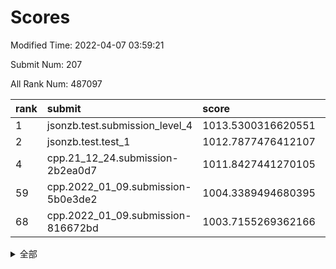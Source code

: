 # Scores

Modified Time: 2022-04-07 03:59:21

Submit Num: 207

All Rank Num: 487097

| rank |               submit               |       score        |       sigma        | pk_num |
| :--- | :--------------------------------- | :----------------- | :----------------- | :----- |
| 1    | jsonzb.test.submission_level_4     | 1013.5300316620551 | 0.7925460346673693 | 9414   |
| 2    | jsonzb.test.test_1                 | 1012.7877476412107 | 0.8028171246949553 | 9416   |
| 4    | cpp.21_12_24.submission-2b2ea0d7   | 1011.8427441270105 | 0.8135612455354898 | 9412   |
| 59   | cpp.2022_01_09.submission-5b0e3de2 | 1004.3389494680395 | 0.7237709177664431 | 9413   |
| 68   | cpp.2022_01_09.submission-816672bd | 1003.7155269362166 | 0.7044382659210411 | 9412   |


<details>
<summary>全部</summary>

| rank |                 submit                 |       score        |       sigma        | pk_num |
| :--- | :------------------------------------- | :----------------- | :----------------- | :----- |
| 1    | jsonzb.test.submission_level_4         | 1013.5300316620551 | 0.7925460346673693 | 9414   |
| 2    | jsonzb.test.test_1                     | 1012.7877476412107 | 0.8028171246949553 | 9416   |
| 3    | gobigger.level_3.submission_level_3_39 | 1011.8779797998421 | 0.7715768312742588 | 9411   |
| 4    | cpp.21_12_24.submission-2b2ea0d7       | 1011.8427441270105 | 0.8135612455354898 | 9412   |
| 5    | gobigger.level_3.submission_level_3_8  | 1011.1684992500019 | 0.7668674793351563 | 9409   |
| 6    | gobigger.level_3.submission_level_3_37 | 1011.1374655895127 | 0.760122133849307  | 9412   |
| 7    | gobigger.level_3.submission_level_3_25 | 1010.8932928056777 | 0.7695178458162204 | 9411   |
| 8    | gobigger.level_3.submission_level_3_30 | 1010.8794752989163 | 0.7602809258243305 | 9416   |
| 9    | gobigger.level_3.submission_level_3_44 | 1010.8337502409925 | 0.7677395256167187 | 9418   |
| 10   | gobigger.level_3.submission_level_3_12 | 1010.8065720542621 | 0.7836691918705253 | 9411   |
| 11   | gobigger.level_3.submission_level_3_23 | 1010.7647338341419 | 0.7552788068341852 | 9414   |
| 12   | gobigger.level_3.submission_level_3_47 | 1010.6539114437127 | 0.7836779969295327 | 9410   |
| 13   | gobigger.level_3.submission_level_3_18 | 1010.6043668406704 | 0.7431709433870642 | 9414   |
| 14   | gobigger.level_3.submission_level_3_36 | 1010.5973600077772 | 0.7428160822344365 | 9412   |
| 15   | gobigger.level_3.submission_level_3_22 | 1010.4771289457033 | 0.7407876508629623 | 9408   |
| 16   | gobigger.level_3.submission_level_3_24 | 1010.4493174212117 | 0.7463432533324872 | 9412   |
| 17   | gobigger.level_3.submission_level_3_1  | 1010.3262592155374 | 0.7590627282696633 | 9415   |
| 18   | gobigger.level_3.submission_level_3_7  | 1010.3225562078457 | 0.7795493300789961 | 9413   |
| 19   | gobigger.level_3.submission_level_3_26 | 1010.3105168814337 | 0.7806998966337295 | 9413   |
| 20   | gobigger.level_3.submission_level_3_17 | 1010.2911300166064 | 0.7560181833005082 | 9413   |
| 21   | gobigger.level_3.submission_level_3_32 | 1010.2095931035545 | 0.7671540715106722 | 9411   |
| 22   | gobigger.level_3.submission_level_3_4  | 1010.1583548824381 | 0.7372604309244828 | 9410   |
| 23   | gobigger.level_3.submission_level_3_38 | 1010.1573680953983 | 0.7600973021139956 | 9409   |
| 24   | gobigger.level_3.submission_level_3_9  | 1010.0815526239134 | 0.7623703138349467 | 9410   |
| 25   | gobigger.level_3.submission_level_3_15 | 1010.0747218224175 | 0.7601988947720434 | 9414   |
| 26   | gobigger.level_3.submission_level_3_43 | 1010.0209194142791 | 0.7751522882953654 | 9414   |
| 27   | gobigger.level_3.submission_level_3_5  | 1010.0203870542786 | 0.7703349654275181 | 9420   |
| 28   | gobigger.level_3.submission_level_3_2  | 1010.0052309667211 | 0.7393481159046651 | 9412   |
| 29   | gobigger.level_3.submission_level_3_48 | 1009.9169588763634 | 0.7504908563647283 | 9416   |
| 30   | gobigger.level_3.submission_level_3_19 | 1009.8913632961388 | 0.7634390775338814 | 9411   |
| 31   | gobigger.level_3.submission_level_3_29 | 1009.8836414905061 | 0.7766267885641662 | 9416   |
| 32   | gobigger.level_3.submission_level_3_42 | 1009.835992148086  | 0.7429750377479755 | 9412   |
| 33   | gobigger.level_3.submission_level_3_46 | 1009.7915755717851 | 0.7538325335738089 | 9409   |
| 34   | gobigger.level_3.submission_level_3_35 | 1009.745857165116  | 0.744958990403471  | 9408   |
| 35   | gobigger.level_3.submission_level_3_11 | 1009.6979070413208 | 0.7627481125569645 | 9414   |
| 36   | gobigger.level_3.submission_level_3_3  | 1009.601524194217  | 0.7423949806271272 | 9412   |
| 37   | gobigger.level_3.submission_level_3_6  | 1009.5936621586493 | 0.7622878402135813 | 9410   |
| 38   | gobigger.level_3.submission_level_3_40 | 1009.5873997403428 | 0.7516609757642129 | 9413   |
| 39   | gobigger.level_3.submission_level_3_10 | 1009.5661723078442 | 0.7473639665245073 | 9414   |
| 40   | gobigger.level_3.submission_level_3_33 | 1009.491320360896  | 0.7548497212275168 | 9408   |
| 41   | gobigger.level_3.submission_level_3_0  | 1009.4711821290115 | 0.7648363914123247 | 9406   |
| 42   | gobigger.level_3.submission_level_3_49 | 1009.4238349222401 | 0.7489058810584954 | 9411   |
| 43   | gobigger.level_3.submission_level_3_21 | 1009.3382959748525 | 0.7646938913973335 | 9413   |
| 44   | gobigger.level_3.submission_level_3_41 | 1009.268910938024  | 0.7278171494977334 | 9413   |
| 45   | gobigger.level_3.submission_level_3_28 | 1009.2047841962803 | 0.7414536945814936 | 9411   |
| 46   | gobigger.level_3.submission_level_3_31 | 1009.2017017346095 | 0.7423852000151109 | 9421   |
| 47   | gobigger.level_3.submission_level_3_16 | 1009.1133564739689 | 0.758821024439988  | 9417   |
| 48   | gobigger.level_3.submission_level_3_34 | 1009.0737496453565 | 0.7481615747641984 | 9410   |
| 49   | gobigger.level_3.submission_level_3_13 | 1009.0401065953135 | 0.7519406604107234 | 9410   |
| 50   | gobigger.level_3.submission_level_3_45 | 1009.0249508800264 | 0.7650192144655531 | 9414   |
| 51   | gobigger.level_3.submission_level_3_14 | 1009.0224537972865 | 0.7477378622369346 | 9414   |
| 52   | gobigger.level_3.submission_level_3_27 | 1008.9253852025615 | 0.7209929214114258 | 9414   |
| 53   | gobigger.level_3.submission_level_3_20 | 1008.340192156144  | 0.7541178378083535 | 9410   |
| 54   | gobigger.level_1.submission_level_1_45 | 1005.9002344031347 | 0.715579001476687  | 9414   |
| 55   | gobigger.level_1.submission_level_1_43 | 1004.9901846348193 | 0.712517245704841  | 9419   |
| 56   | gobigger.level_1.submission_level_1_29 | 1004.6577659470364 | 0.7144603578137755 | 9411   |
| 57   | gobigger.level_1.submission_level_1_35 | 1004.5151852320172 | 0.7325972728168086 | 9405   |
| 58   | gobigger.level_1.submission_level_1_19 | 1004.4220566998147 | 0.7109636688848249 | 9416   |
| 59   | cpp.2022_01_09.submission-5b0e3de2     | 1004.3389494680395 | 0.7237709177664431 | 9413   |
| 60   | gobigger.level_1.submission_level_1_17 | 1004.3312989627659 | 0.7178532944284127 | 9413   |
| 61   | gobigger.level_1.submission_level_1_23 | 1004.3007895073429 | 0.7091230950329396 | 9415   |
| 62   | gobigger.level_1.submission_level_1_12 | 1004.284753424129  | 0.7132302640003497 | 9412   |
| 63   | gobigger.level_1.submission_level_1_49 | 1004.0331388529568 | 0.7216259857379966 | 9412   |
| 64   | gobigger.level_1.submission_level_1_37 | 1004.0091349738308 | 0.7199254557442979 | 9409   |
| 65   | gobigger.level_1.submission_level_1_3  | 1003.9669430793062 | 0.7247676148022432 | 9413   |
| 66   | gobigger.level_1.submission_level_1_25 | 1003.9348820349068 | 0.7221043871597199 | 9411   |
| 67   | gobigger.level_1.submission_level_1_40 | 1003.8409767034874 | 0.7156536315634159 | 9415   |
| 68   | cpp.2022_01_09.submission-816672bd     | 1003.7155269362166 | 0.7044382659210411 | 9412   |
| 69   | gobigger.level_1.submission_level_1_36 | 1003.6983079378684 | 0.7316615937702164 | 9415   |
| 70   | gobigger.level_1.submission_level_1_30 | 1003.6727516564141 | 0.7267752571812633 | 9408   |
| 71   | gobigger.level_1.submission_level_1_47 | 1003.6499502504298 | 0.7064835130152527 | 9411   |
| 72   | gobigger.level_1.submission_level_1_4  | 1003.5750504841719 | 0.7265317754349737 | 9415   |
| 73   | gobigger.level_1.submission_level_1_7  | 1003.5321099441283 | 0.7160886640197273 | 9414   |
| 74   | gobigger.level_1.submission_level_1_41 | 1003.4406698101071 | 0.7285549188989646 | 9411   |
| 75   | gobigger.level_1.submission_level_1_33 | 1003.4290483626289 | 0.7109296321562267 | 9414   |
| 76   | gobigger.level_1.submission_level_1_44 | 1003.3724412741665 | 0.7106573951917762 | 9410   |
| 77   | gobigger.level_1.submission_level_1_15 | 1003.3586041356066 | 0.7104781424330046 | 9408   |
| 78   | gobigger.level_1.submission_level_1_11 | 1003.2623523442448 | 0.7087627871064893 | 9407   |
| 79   | gobigger.level_1.submission_level_1_22 | 1003.2330081509058 | 0.716489514902249  | 9414   |
| 80   | gobigger.level_1.submission_level_1_42 | 1003.2092536838421 | 0.7158417808523175 | 9416   |
| 81   | gobigger.level_1.submission_level_1_28 | 1003.2087167210983 | 0.7261014757276906 | 9416   |
| 82   | gobigger.level_1.submission_level_1_14 | 1003.1945135228951 | 0.7190952369090078 | 9408   |
| 83   | gobigger.level_1.submission_level_1_26 | 1003.1598941743399 | 0.7217365266599488 | 9406   |
| 84   | gobigger.level_1.submission_level_1_10 | 1003.11077363567   | 0.7259433053709003 | 9415   |
| 85   | gobigger.level_1.submission_level_1_48 | 1003.0396997855879 | 0.7154995565197075 | 9413   |
| 86   | gobigger.level_1.submission_level_1_16 | 1003.0359296109776 | 0.7138620305937458 | 9411   |
| 87   | gobigger.level_1.submission_level_1_39 | 1002.9912471221413 | 0.7157553708796787 | 9409   |
| 88   | gobigger.level_1.submission_level_1_5  | 1002.9622678327622 | 0.7156199437287994 | 9416   |
| 89   | gobigger.level_1.submission_level_1_1  | 1002.9243157155556 | 0.7213356759126913 | 9411   |
| 90   | gobigger.level_1.submission_level_1_38 | 1002.9092973252319 | 0.7205014080042464 | 9417   |
| 91   | gobigger.level_1.submission_level_1_21 | 1002.8730703695694 | 0.7158681958056984 | 9410   |
| 92   | gobigger.level_1.submission_level_1_24 | 1002.8263544389155 | 0.7076948352515499 | 9413   |
| 93   | gobigger.level_1.submission_level_1_9  | 1002.736838584786  | 0.7048967153501446 | 9417   |
| 94   | gobigger.level_1.submission_level_1_2  | 1002.711694454881  | 0.7197399576590896 | 9413   |
| 95   | gobigger.level_1.submission_level_1_46 | 1002.5718375434168 | 0.7177403047633859 | 9410   |
| 96   | gobigger.level_1.submission_level_1_0  | 1002.4911890799111 | 0.7247114104579251 | 9410   |
| 97   | gobigger.level_1.submission_level_1_27 | 1002.4618698699466 | 0.7180089595730466 | 9411   |
| 98   | gobigger.level_1.submission_level_1_20 | 1002.4093296200783 | 0.7022738442356593 | 9412   |
| 99   | gobigger.level_1.submission_level_1_34 | 1002.3520496862903 | 0.7208623658491289 | 9417   |
| 100  | gobigger.level_1.submission_level_1_18 | 1002.3137093651263 | 0.7228277424228771 | 9413   |
| 101  | gobigger.level_1.submission_level_1_6  | 1002.3126324221661 | 0.7137455702695071 | 9407   |
| 102  | gobigger.level_1.submission_level_1_13 | 1002.3027838276374 | 0.7051192142256408 | 9408   |
| 103  | gobigger.level_1.submission_level_1_32 | 1002.281034303014  | 0.7138520626009172 | 9419   |
| 104  | gobigger.level_1.submission_level_1_31 | 1002.0826067935933 | 0.7064812868152    | 9410   |
| 105  | gobigger.level_1.submission_level_1_8  | 1001.2904093945451 | 0.7160314822363755 | 9414   |
| 106  | gobigger.random.submission_random_7    | 997.491370408497   | 0.7189435094616365 | 9412   |
| 107  | gobigger.random.submission_random_48   | 997.3040103782474  | 0.718365719623419  | 9409   |
| 108  | gobigger.random.submission_random_42   | 997.2529904063182  | 0.7036031503423955 | 9409   |
| 109  | gobigger.random.submission_random_19   | 997.190596226242   | 0.7134577844732305 | 9415   |
| 110  | gobigger.random.submission_random_3    | 997.1081530242473  | 0.7036307083439074 | 9419   |
| 111  | gobigger.random.submission_random_21   | 996.8222189374902  | 0.7027127613023673 | 9417   |
| 112  | gobigger.random.submission_random_33   | 996.7523192607683  | 0.7082234553076466 | 9414   |
| 113  | gobigger.random.submission_random_14   | 996.7239803802732  | 0.7261286134527987 | 9410   |
| 114  | gobigger.random.submission_random_1    | 996.7193324139594  | 0.700760793407675  | 9414   |
| 115  | gobigger.random.submission_random_34   | 996.7054445668896  | 0.7085908164718474 | 9416   |
| 116  | gobigger.random.submission_random_11   | 996.5870898436509  | 0.7115841703606505 | 9409   |
| 117  | gobigger.random.submission_random_45   | 996.5799323530254  | 0.6962980502333981 | 9416   |
| 118  | gobigger.random.submission_random_8    | 996.5472283755158  | 0.6982719070150211 | 9411   |
| 119  | gobigger.random.submission_random_6    | 996.4957627327336  | 0.6949402889620274 | 9411   |
| 120  | gobigger.random.submission_random_0    | 996.4909204894772  | 0.7120827141912359 | 9409   |
| 121  | gobigger.random.submission_random_2    | 996.4831421645238  | 0.7054321677810046 | 9420   |
| 122  | gobigger.random.submission_random_29   | 996.4646155632211  | 0.70493414210739   | 9413   |
| 123  | gobigger.random.submission_random_18   | 996.4490575021154  | 0.7156466157833659 | 9414   |
| 124  | gobigger.random.submission_random_16   | 996.4176252461439  | 0.7055421983387272 | 9411   |
| 125  | gobigger.random.submission_random_12   | 996.3849266481178  | 0.7037263585160748 | 9413   |
| 126  | gobigger.random.submission_random_30   | 996.3730014276468  | 0.7083726575397878 | 9415   |
| 127  | gobigger.random.submission_random_43   | 996.3128012909053  | 0.6981571160553954 | 9409   |
| 128  | gobigger.random.submission_random_15   | 996.2860193429551  | 0.7205388718114082 | 9413   |
| 129  | gobigger.random.submission_random_37   | 996.2177708614934  | 0.705884062436925  | 9416   |
| 130  | gobigger.random.submission_random_9    | 996.2131513250647  | 0.7038363357250912 | 9417   |
| 131  | gobigger.random.submission_random_24   | 996.1585880378376  | 0.703797348284353  | 9417   |
| 132  | gobigger.random.submission_random_40   | 996.1179324874984  | 0.7047279281125585 | 9414   |
| 133  | gobigger.random.submission_random_28   | 996.0242293542343  | 0.7054826301655254 | 9418   |
| 134  | gobigger.random.submission_random_10   | 995.8348803808212  | 0.7173352634053268 | 9412   |
| 135  | gobigger.random.submission_random_49   | 995.8331032475669  | 0.7133450903768705 | 9412   |
| 136  | gobigger.random.submission_random_17   | 995.7654161921554  | 0.7212214239408249 | 9410   |
| 137  | gobigger.random.submission_random_31   | 995.6892668635137  | 0.7198462489192294 | 9409   |
| 138  | gobigger.random.submission_random_35   | 995.6874449575927  | 0.7299940823780263 | 9412   |
| 139  | gobigger.random.submission_random_39   | 995.6254372041664  | 0.7154850631877909 | 9408   |
| 140  | gobigger.random.submission_random_4    | 995.5563871548042  | 0.699159763663393  | 9412   |
| 141  | gobigger.random.submission_random_25   | 995.4894143202657  | 0.7189610945163818 | 9413   |
| 142  | gobigger.random.submission_random_23   | 995.4536184127415  | 0.7129143412065653 | 9408   |
| 143  | gobigger.random.submission_random_5    | 995.4513987325145  | 0.7211891128163895 | 9416   |
| 144  | gobigger.random.submission_random_26   | 995.3763639711933  | 0.7150425551278778 | 9410   |
| 145  | gobigger.random.submission_random_38   | 995.315839948031   | 0.7194893801002925 | 9415   |
| 146  | gobigger.random.submission_random_36   | 995.2880699669286  | 0.7152377100510579 | 9415   |
| 147  | gobigger.random.submission_random_27   | 995.26679586055    | 0.7103688213604219 | 9410   |
| 148  | gobigger.random.submission_random_32   | 995.2614683976437  | 0.7215458359039295 | 9412   |
| 149  | gobigger.random.submission_random_41   | 995.1858222070191  | 0.7099320002617459 | 9415   |
| 150  | gobigger.random.submission_random_20   | 995.1485117900793  | 0.7058872641019966 | 9416   |
| 151  | gobigger.random.submission_random_22   | 995.1232706249903  | 0.7204650174642219 | 9414   |
| 152  | gobigger.random.submission_random_44   | 995.1154833377661  | 0.7073980303305891 | 9407   |
| 153  | gobigger.random.submission_random_47   | 994.8305703451573  | 0.7102592448042097 | 9411   |
| 154  | gobigger.random.submission_random_13   | 994.7353778262578  | 0.7306757109160971 | 9410   |
| 155  | gobigger.random.submission_random_46   | 994.6817674345571  | 0.7031324202416102 | 9416   |
| 156  | gobigger.level_2.submission_level_2_11 | 994.2654439866895  | 0.7278711613309776 | 9408   |
| 157  | gobigger.level_2.submission_level_2_45 | 994.1959757969256  | 0.7312438412992955 | 9412   |
| 158  | gobigger.level_2.submission_level_2_22 | 993.8614148889812  | 0.7523046600279963 | 9415   |
| 159  | gobigger.level_2.submission_level_2_1  | 993.7770757162692  | 0.7194944513239642 | 9413   |
| 160  | gobigger.level_2.submission_level_2_25 | 993.4659151913003  | 0.7255668242066702 | 9408   |
| 161  | gobigger.level_2.submission_level_2_49 | 993.3908878590397  | 0.7534856972709147 | 9412   |
| 162  | gobigger.level_2.submission_level_2_4  | 993.3387804625634  | 0.7338907184942559 | 9411   |
| 163  | gobigger.level_2.submission_level_2_15 | 993.0541036806671  | 0.7374720703155068 | 9413   |
| 164  | gobigger.level_2.submission_level_2_44 | 993.0189762529992  | 0.747794832670408  | 9408   |
| 165  | gobigger.level_2.submission_level_2_43 | 992.8647339171994  | 0.7340264977363095 | 9413   |
| 166  | gobigger.level_2.submission_level_2_26 | 992.8157639461241  | 0.7357617164837822 | 9413   |
| 167  | gobigger.level_2.submission_level_2_39 | 992.7751535046958  | 0.7332265659310104 | 9410   |
| 168  | gobigger.level_2.submission_level_2_47 | 992.712329313076   | 0.7601698441633932 | 9407   |
| 169  | gobigger.level_2.submission_level_2_12 | 992.6930425276306  | 0.7394423232669812 | 9415   |
| 170  | gobigger.level_2.submission_level_2_24 | 992.6780888997206  | 0.7347582958501996 | 9412   |
| 171  | gobigger.level_2.submission_level_2_34 | 992.6413732491615  | 0.7392079885527872 | 9412   |
| 172  | gobigger.level_2.submission_level_2_40 | 992.586628867241   | 0.7491011911257822 | 9412   |
| 173  | gobigger.level_2.submission_level_2_42 | 992.5863619436014  | 0.745620708092698  | 9419   |
| 174  | gobigger.level_2.submission_level_2_35 | 992.4719828139888  | 0.7350699541619667 | 9410   |
| 175  | gobigger.level_2.submission_level_2_2  | 992.4459349753432  | 0.7608823042914014 | 9408   |
| 176  | gobigger.level_2.submission_level_2_30 | 992.3498034046603  | 0.7467349033718671 | 9411   |
| 177  | gobigger.level_2.submission_level_2_5  | 992.338424110289   | 0.740558740772369  | 9410   |
| 178  | gobigger.level_2.submission_level_2_0  | 992.268462282132   | 0.7441196277762182 | 9412   |
| 179  | gobigger.level_2.submission_level_2_3  | 992.2194059848265  | 0.746514101336812  | 9416   |
| 180  | gobigger.level_2.submission_level_2_9  | 992.1669565119116  | 0.7350618355053231 | 9415   |
| 181  | gobigger.level_2.submission_level_2_41 | 992.074117603965   | 0.7412790396944788 | 9413   |
| 182  | gobigger.level_2.submission_level_2_18 | 992.0573918682527  | 0.7451657586500446 | 9412   |
| 183  | gobigger.level_2.submission_level_2_31 | 992.0476345108117  | 0.7415979611123432 | 9409   |
| 184  | gobigger.level_2.submission_level_2_28 | 992.0376917807469  | 0.7483600033938269 | 9414   |
| 185  | gobigger.level_2.submission_level_2_46 | 991.9783223745545  | 0.7387858717761324 | 9414   |
| 186  | gobigger.level_2.submission_level_2_17 | 991.9747713236866  | 0.7628603116799394 | 9414   |
| 187  | gobigger.level_2.submission_level_2_33 | 991.8216170005993  | 0.7460197980843094 | 9415   |
| 188  | gobigger.level_2.submission_level_2_38 | 991.7823763831043  | 0.7680845664676836 | 9415   |
| 189  | gobigger.level_2.submission_level_2_21 | 991.7561799916018  | 0.7458492432385673 | 9415   |
| 190  | gobigger.level_2.submission_level_2_6  | 991.6285551132029  | 0.7419114772246862 | 9407   |
| 191  | gobigger.level_2.submission_level_2_8  | 991.592823340445   | 0.761918229765724  | 9414   |
| 192  | gobigger.level_2.submission_level_2_27 | 991.5835195451821  | 0.7565456938000031 | 9411   |
| 193  | gobigger.level_2.submission_level_2_29 | 991.5768443932957  | 0.7533392949398902 | 9412   |
| 194  | gobigger.level_2.submission_level_2_13 | 991.5672866362416  | 0.7580739818961719 | 9413   |
| 195  | gobigger.level_2.submission_level_2_36 | 991.522718985442   | 0.737956549275658  | 9416   |
| 196  | gobigger.level_2.submission_level_2_32 | 991.4772075368373  | 0.76203535822206   | 9412   |
| 197  | gobigger.level_2.submission_level_2_20 | 991.4372938712559  | 0.744947346617759  | 9416   |
| 198  | gobigger.level_2.submission_level_2_10 | 991.4217976151997  | 0.7504804307282718 | 9413   |
| 199  | gobigger.level_2.submission_level_2_48 | 991.3086000612325  | 0.7572561813514185 | 9417   |
| 200  | gobigger.level_2.submission_level_2_16 | 991.115050175888   | 0.7499323015363766 | 9410   |
| 201  | gobigger.level_2.submission_level_2_14 | 991.0828742468599  | 0.7412338255856608 | 9412   |
| 202  | gobigger.level_2.submission_level_2_7  | 991.0189741046023  | 0.7623183737031298 | 9418   |
| 203  | gobigger.level_2.submission_level_2_37 | 990.6785151920857  | 0.7612143556792572 | 9411   |
| 204  | gobigger.level_2.submission_level_2_23 | 990.3689512817801  | 0.7628566266302705 | 9413   |
| 205  | gobigger.level_2.submission_level_2_19 | 989.6205674980971  | 0.7626269582612951 | 9408   |
| 206  | gobigger.none.submission_none_0        | 977.3635708595929  | 1.235218734206463  | 9413   |
| 207  | gobigger.none.submission_none_1        | 976.2815279077101  | 1.4905417593688122 | 9415   |

</details>